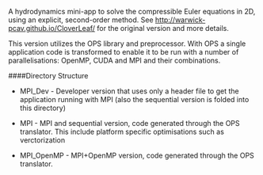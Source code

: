 A hydrodynamics mini-app to solve the compressible Euler equations in 2D,
using an explicit, second-order method. See http://warwick-pcav.github.io/CloverLeaf/
for the original version and more details.

This version utilizes the OPS library and preprocessor. With OPS a single
application code is transformed to enable it to be run with a number of
parallelisations: OpenMP, CUDA and MPI and their combinations.


####Directory Structure

* MPI_Dev - Developer version that uses only a header file to get the application
running with MPI (also the sequential version is folded into this directory)

* MPI - MPI and sequential version, code generated through the OPS translator. This
include platform specific optimisations such as verctorization

* MPI_OpenMP - MPI+OpenMP version, code generated through the OPS translator.
